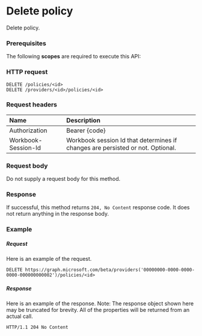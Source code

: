 # Delete policy

Delete policy.
### Prerequisites
The following **scopes** are required to execute this API: 
### HTTP request
<!-- { "blockType": "ignored" } -->
```http
DELETE /policies/<id>
DELETE /providers/<id>/policies/<id>

```
### Request headers
| Name       | Description|
|:---------------|:----------|
| Authorization  | Bearer {code}|
| Workbook-Session-Id  | Workbook session Id that determines if changes are persisted or not. Optional.|

### Request body
Do not supply a request body for this method.


### Response
If successful, this method returns `204, No Content` response code. It does not return anything in the response body.

### Example
##### Request
Here is an example of the request.
<!-- {
  "blockType": "request",
  "name": "delete_policy"
}-->
```http
DELETE https://graph.microsoft.com/beta/providers('00000000-0000-0000-0000-000000000002')/policies/<id>
```
##### Response
Here is an example of the response. Note: The response object shown here may be truncated for brevity. All of the properties will be returned from an actual call.
<!-- {
  "blockType": "response",
  "truncated": true
} -->
```http
HTTP/1.1 204 No Content
```

<!-- uuid: 8fcb5dbc-d5aa-4681-8e31-b001d5168d79
2015-10-25 14:57:30 UTC -->
<!-- {
  "type": "#page.annotation",
  "description": "Delete policy",
  "keywords": "",
  "section": "documentation",
  "tocPath": ""
}-->